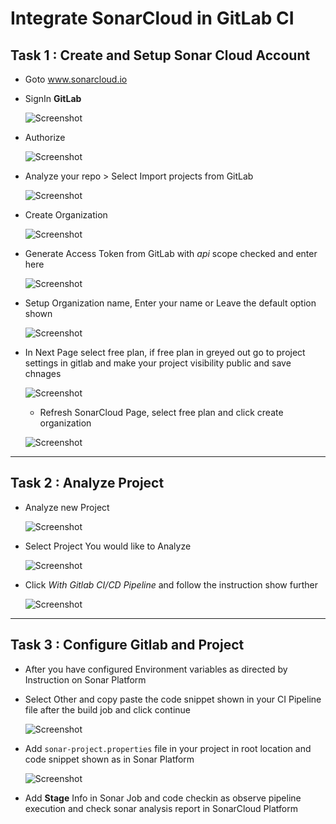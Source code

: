 # Integrate SonarCloud in GitLab CI

## Task 1  : Create and Setup Sonar Cloud Account

- Goto www.sonarcloud.io
- SignIn **GitLab**

     ![Screenshot](images/L7-1.jpg)

- Authorize
    
     ![Screenshot](images/L7-2.jpg)

- Analyze your repo > Select Import projects from GitLab

     ![Screenshot](images/L7-3.jpg) 

- Create Organization

     ![Screenshot](images/L7-4.jpg)

- Generate Access Token from GitLab with _api_ scope checked and enter here
  
     ![Screenshot](images/L7-5.jpg)

- Setup Organization name, Enter your name or Leave the default option shown

     ![Screenshot](images/L7-6.jpg)

- In Next Page select free plan, if free plan in greyed out go to project settings in gitlab and make your project visibility public and save chnages

     ![Screenshot](images/L7-7.jpg)
    
    - Refresh SonarCloud Page, select free plan and click create organization

     ![Screenshot](images/L7-8.jpg)

---
## Task 2 : Analyze Project

- Analyze new Project

     ![Screenshot](images/L7-9.jpg)

- Select Project You would like to Analyze

     ![Screenshot](images/L7-10.jpg)



- Click _With Gitlab CI/CD Pipeline_ and follow the instruction show further

     ![Screenshot](images/L7-11.jpg)


---
## Task 3 : Configure Gitlab and Project

- After you have configured Environment variables as directed by Instruction on Sonar Platform
- Select Other and copy paste the code snippet shown in your CI Pipeline file after the build job and click continue

     ![Screenshot](images/L7-12.jpg)


- Add `sonar-project.properties` file in your project in root location and code snippet shown as in Sonar Platform

     ![Screenshot](images/L7-13.jpg)


- Add **Stage** Info in Sonar Job and code checkin as observe pipeline execution and check sonar analysis report in SonarCloud Platform
